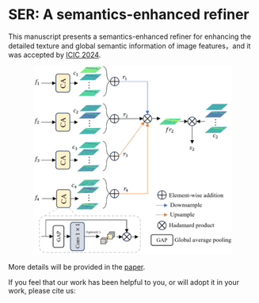 # SER: A semantics-enhanced refiner 

This manuscript presents a semantics-enhanced refiner for enhancing the detailed texture and global semantic information of image features，and it was accepted by [ICIC 2024](http://www.ic-icc.cn/2024/index.htm).

<div align=center>
<img src="SER.png" width="400px">
</div>

More details will be provided in the [paper]().

If you feel that our work has been helpful to you, or will adopt it in your work, please cite us:
```

```
